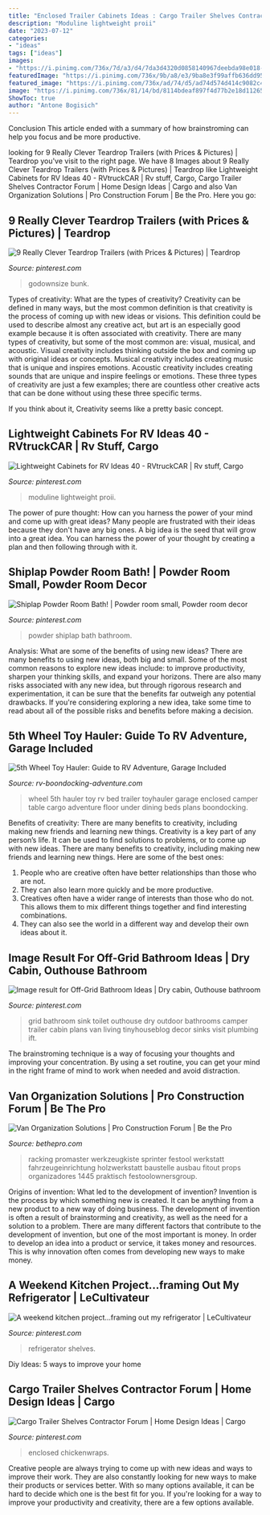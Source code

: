 ```yaml
---
title: "Enclosed Trailer Cabinets Ideas : Cargo Trailer Shelves Contractor Forum"
description: "Moduline lightweight proii"
date: "2023-07-12"
categories:
- "ideas"
tags: ["ideas"]
images:
- "https://i.pinimg.com/736x/7d/a3/d4/7da3d4320d0858140967deebda98e018--dream-bathrooms-small-bathrooms.jpg"
featuredImage: "https://i.pinimg.com/736x/9b/a8/e3/9ba8e3f99affb636dd950fded0a7346e.jpg"
featured_image: "https://i.pinimg.com/736x/ad/74/d5/ad74d574d414c9082c48bda26aae628d.jpg"
image: "https://i.pinimg.com/736x/81/14/bd/8114bdeaf897f4d77b2e18d11265e90b.jpg"
ShowToc: true
author: "Antone Bogisich"
---
```



Conclusion
This article ended with a summary of how brainstroming can help you focus and be more productive.

	

		
looking for 9 Really Clever Teardrop Trailers (with Prices &amp; Pictures) | Teardrop you've visit to the right page. We have 8 Images about 9 Really Clever Teardrop Trailers (with Prices &amp; Pictures) | Teardrop like Lightweight Cabinets for RV Ideas 40 - RVtruckCAR | Rv stuff, Cargo, Cargo Trailer Shelves Contractor Forum | Home Design Ideas | Cargo and also Van Organization Solutions | Pro Construction Forum | Be the Pro. Here you go:
		
    
## 9 Really Clever Teardrop Trailers (with Prices &amp; Pictures) | Teardrop

<img loading=lazy src="https://i.pinimg.com/736x/a0/03/92/a0039237164bd5adb8e086e5afdf1a3a.jpg" onerror="this.onerror=null;this.src='https://tse4.mm.bing.net/th?id=OIP.JebFAXKj5Q6D11YrJMUHuwHaFj&amp;pid=15.1';" alt="9 Really Clever Teardrop Trailers (with Prices &amp; Pictures) | Teardrop">

_Source: pinterest.com_

>godownsize bunk. 

	

Types of creativity: What are the types of creativity?
Creativity can be defined in many ways, but the most common definition is that creativity is the process of coming up with new ideas or visions. This definition could be used to describe almost any creative act, but art is an especially good example because it is often associated with creativity.
There are many types of creativity, but some of the most common are: visual, musical, and acoustic. Visual creativity includes thinking outside the box and coming up with original ideas or concepts. Musical creativity includes creating music that is unique and inspires emotions. Acoustic creativity includes creating sounds that are unique and inspire feelings or emotions. These three types of creativity are just a few examples; there are countless other creative acts that can be done without using these three specific terms.

If you think about it, Creativity seems like a pretty basic concept.

    
## Lightweight Cabinets For RV Ideas 40 - RVtruckCAR | Rv Stuff, Cargo

<img loading=lazy src="https://i.pinimg.com/736x/9b/a8/e3/9ba8e3f99affb636dd950fded0a7346e.jpg" onerror="this.onerror=null;this.src='https://tse1.mm.bing.net/th?id=OIP.JETYzcMiQvk9SPlOa7YGnAHaHa&amp;pid=15.1';" alt="Lightweight Cabinets for RV Ideas 40 - RVtruckCAR | Rv stuff, Cargo">

_Source: pinterest.com_

>moduline lightweight proii. 

	

The power of pure thought: How can you harness the power of your mind and come up with great ideas?
Many people are frustrated with their ideas because they don't have any big ones. A big idea is the seed that will grow into a great idea. You can harness the power of your thought by creating a plan and then following through with it.

    
## Shiplap Powder Room Bath! | Powder Room Small, Powder Room Decor

<img loading=lazy src="https://i.pinimg.com/736x/7d/a3/d4/7da3d4320d0858140967deebda98e018--dream-bathrooms-small-bathrooms.jpg" onerror="this.onerror=null;this.src='https://tse2.mm.bing.net/th?id=OIP.bHJJs13q6HR6ipjHPCEAJQHaNL&amp;pid=15.1';" alt="Shiplap Powder Room Bath! | Powder room small, Powder room decor">

_Source: pinterest.com_

>powder shiplap bath bathroom. 

	

Analysis: What are some of the benefits of using new ideas?
There are many benefits to using new ideas, both big and small. Some of the most common reasons to explore new ideas include: to improve productivity, sharpen your thinking skills, and expand your horizons. There are also many risks associated with any new idea, but through rigorous research and experimentation, it can be sure that the benefits far outweigh any potential drawbacks. If you're considering exploring a new idea, take some time to read about all of the possible risks and benefits before making a decision.

    
## 5th Wheel Toy Hauler: Guide To RV Adventure, Garage Included

<img loading=lazy src="https://www.rv-boondocking-adventure.com/image-files/5th-wheel-toyhauler.jpg" onerror="this.onerror=null;this.src='https://tse3.mm.bing.net/th?id=OIP.Vr-VumUrq4hQU1JNZzl6EQHaE7&amp;pid=15.1';" alt="5th Wheel Toy Hauler: Guide to RV Adventure, Garage Included">

_Source: rv-boondocking-adventure.com_

>wheel 5th hauler toy rv bed trailer toyhauler garage enclosed camper table cargo adventure floor under dining beds plans boondocking. 

	

Benefits of creativity: There are many benefits to creativity, including making new friends and learning new things.
Creativity is a key part of any person’s life. It can be used to find solutions to problems, or to come up with new ideas. There are many benefits to creativity, including making new friends and learning new things. Here are some of the best ones: 
1. People who are creative often have better relationships than those who are not.
2. They can also learn more quickly and be more productive.
3. Creatives often have a wider range of interests than those who do not. This allows them to mix different things together and find interesting combinations.
4. They can also see the world in a different way and develop their own ideas about it.

    
## Image Result For Off-Grid Bathroom Ideas | Dry Cabin, Outhouse Bathroom

<img loading=lazy src="https://i.pinimg.com/736x/81/14/bd/8114bdeaf897f4d77b2e18d11265e90b.jpg" onerror="this.onerror=null;this.src='https://tse2.mm.bing.net/th?id=OIP.qWisdVcL9X9pOOB7DzZ6tAAAAA&amp;pid=15.1';" alt="Image result for Off-Grid Bathroom Ideas | Dry cabin, Outhouse bathroom">

_Source: pinterest.com_

>grid bathroom sink toilet outhouse dry outdoor bathrooms camper trailer cabin plans van living tinyhouseblog decor sinks visit plumbing ift. 

	

The brainstroming technique is a way of focusing your thoughts and improving your concentration. By using a set routine, you can get your mind in the right frame of mind to work when needed and avoid distraction.

    
## Van Organization Solutions | Pro Construction Forum | Be The Pro

<img loading=lazy src="https://bethepro.com/wp-content/uploads/2013/12/IMG_1445.jpg" onerror="this.onerror=null;this.src='https://tse4.mm.bing.net/th?id=OIP.r9zskYuMT4IvF-3IdWIwKAHaJ4&amp;pid=15.1';" alt="Van Organization Solutions | Pro Construction Forum | Be the Pro">

_Source: bethepro.com_

>racking promaster werkzeugkiste sprinter festool werkstatt fahrzeugeinrichtung holzwerkstatt baustelle ausbau fitout props organizadores 1445 praktisch festoolownersgroup. 

	

Origins of invention: What led to the development of invention?
Invention is the process by which something new is created. It can be anything from a new product to a new way of doing business. The development of invention is often a result of brainstorming and creativity, as well as the need for a solution to a problem. There are many different factors that contribute to the development of invention, but one of the most important is money. In order to develop an idea into a product or service, it takes money and resources. This is why innovation often comes from developing new ways to make money.

    
## A Weekend Kitchen Project...framing Out My Refrigerator | LeCultivateur

<img loading=lazy src="https://i.pinimg.com/originals/70/73/23/7073239496d2c2510c1c64ceb4685c1a.jpg" onerror="this.onerror=null;this.src='https://tse4.mm.bing.net/th?id=OIP.Ki04tcqKO4Rrhj_h62lxOQHaJ4&amp;pid=15.1';" alt="A weekend kitchen project...framing out my refrigerator | LeCultivateur">

_Source: pinterest.com_

>refrigerator shelves. 

	

Diy Ideas: 5 ways to improve your home

    
## Cargo Trailer Shelves Contractor Forum | Home Design Ideas | Cargo

<img loading=lazy src="https://i.pinimg.com/736x/ad/74/d5/ad74d574d414c9082c48bda26aae628d.jpg" onerror="this.onerror=null;this.src='https://tse3.mm.bing.net/th?id=OIP.Fq-qMnvcgdaLDNHtl56tLQHaGB&amp;pid=15.1';" alt="Cargo Trailer Shelves Contractor Forum | Home Design Ideas | Cargo">

_Source: pinterest.com_

>enclosed chickenwraps. 

	

Creative people are always trying to come up with new ideas and ways to improve their work. They are also constantly looking for new ways to make their products or services better. With so many options available, it can be hard to decide which one is the best fit for you. If you're looking for a way to improve your productivity and creativity, there are a few options available.


